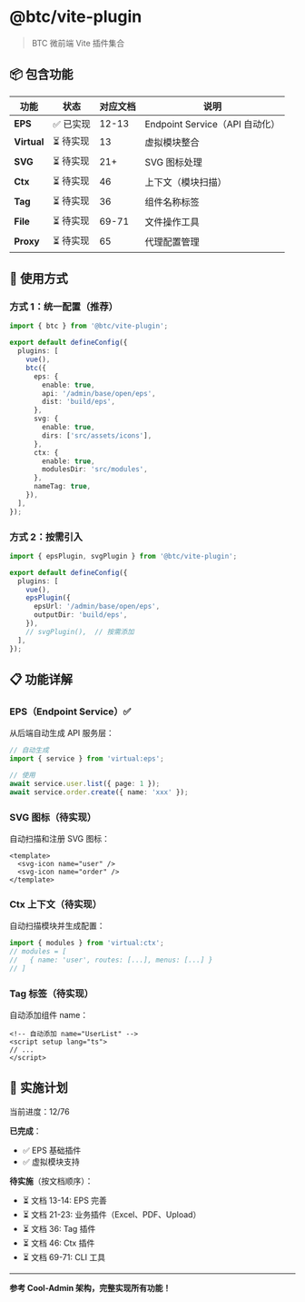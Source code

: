 # @btc/vite-plugin

> BTC 微前端 Vite 插件集合

## 📦 包含功能

| 功能        | 状态      | 对应文档 | 说明                           |
| ----------- | --------- | -------- | ------------------------------ |
| **EPS**     | ✅ 已实现 | 12-13    | Endpoint Service（API 自动化） |
| **Virtual** | ⏳ 待实现 | 13       | 虚拟模块整合                   |
| **SVG**     | ⏳ 待实现 | 21+      | SVG 图标处理                   |
| **Ctx**     | ⏳ 待实现 | 46       | 上下文（模块扫描）             |
| **Tag**     | ⏳ 待实现 | 36       | 组件名称标签                   |
| **File**    | ⏳ 待实现 | 69-71    | 文件操作工具                   |
| **Proxy**   | ⏳ 待实现 | 65       | 代理配置管理                   |

## 🚀 使用方式

### 方式 1：统一配置（推荐）

```typescript
import { btc } from '@btc/vite-plugin';

export default defineConfig({
  plugins: [
    vue(),
    btc({
      eps: {
        enable: true,
        api: '/admin/base/open/eps',
        dist: 'build/eps',
      },
      svg: {
        enable: true,
        dirs: ['src/assets/icons'],
      },
      ctx: {
        enable: true,
        modulesDir: 'src/modules',
      },
      nameTag: true,
    }),
  ],
});
```

### 方式 2：按需引入

```typescript
import { epsPlugin, svgPlugin } from '@btc/vite-plugin';

export default defineConfig({
  plugins: [
    vue(),
    epsPlugin({
      epsUrl: '/admin/base/open/eps',
      outputDir: 'build/eps',
    }),
    // svgPlugin(),  // 按需添加
  ],
});
```

## 📋 功能详解

### EPS（Endpoint Service）✅

从后端自动生成 API 服务层：

```typescript
// 自动生成
import { service } from 'virtual:eps';

// 使用
await service.user.list({ page: 1 });
await service.order.create({ name: 'xxx' });
```

### SVG 图标（待实现）

自动扫描和注册 SVG 图标：

```vue
<template>
  <svg-icon name="user" />
  <svg-icon name="order" />
</template>
```

### Ctx 上下文（待实现）

自动扫描模块并生成配置：

```typescript
import { modules } from 'virtual:ctx';
// modules = [
//   { name: 'user', routes: [...], menus: [...] }
// ]
```

### Tag 标签（待实现）

自动添加组件 name：

```vue
<!-- 自动添加 name="UserList" -->
<script setup lang="ts">
// ...
</script>
```

## 🔄 实施计划

当前进度：12/76

**已完成**：

- ✅ EPS 基础插件
- ✅ 虚拟模块支持

**待实施**（按文档顺序）：

- ⏳ 文档 13-14: EPS 完善
- ⏳ 文档 21-23: 业务插件（Excel、PDF、Upload）
- ⏳ 文档 36: Tag 插件
- ⏳ 文档 46: Ctx 插件
- ⏳ 文档 69-71: CLI 工具

---

**参考 Cool-Admin 架构，完整实现所有功能！**
